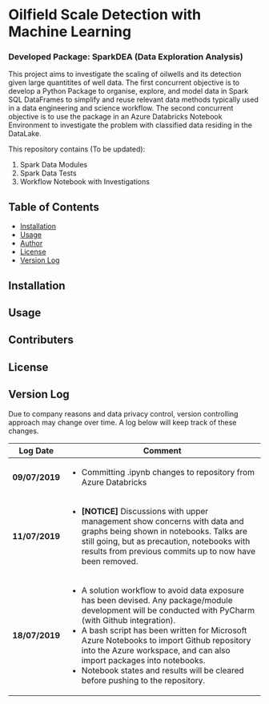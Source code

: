 # Oilfield Scale Detection with Machine Learning
### Developed Package: SparkDEA (Data Exploration Analysis)

This project aims to investigate the scaling of oilwells and its detection given large quantitites of well data.
The first concurrent objective is to develop a Python Package to organise, explore, and model data in Spark SQL DataFrames to simplify and reuse relevant data methods typically used in a data engineering and science workflow.
The second concurrent objective is to use the package in an Azure Databricks Notebook Environment to investigate the problem 
with classified data residing in the DataLake.

This repository contains (To be updated):
1. Spark Data Modules
2. Spark Data Tests
3. Workflow Notebook with Investigations


## Table of Contents

- [Installation](#installation)
- [Usage](#usage)
- [Author](#contributers)
- [License](#license)
- [Version Log](#version-control-log-history)

## Installation

## Usage

## Contributers

## License

## Version Log

Due to company reasons and data privacy control, version controlling approach may change over time. 
A log below will keep track of these changes.



| Log Date  | Comment |
| ------------- | ------------- |
| **09/07/2019** | <ul><li>Committing .ipynb changes to repository from Azure Databricks</li></ul> |
| **11/07/2019** | <ul><li>**[NOTICE]** Discussions with upper management show concerns with data and graphs being shown in notebooks. Talks are still going, but as precaution, notebooks with results from previous commits up to now have been removed.</li></ul> |
| **18/07/2019** | <ul><li>A solution workflow to avoid data exposure has been devised. Any package/module development will be conducted with PyCharm (with Github integration). </li><li>A bash script has been written for Microsoft Azure Notebooks to import Github repository into the Azure workspace, and can also import packages into notebooks.</li><li>Notebook states and results will be cleared before pushing to the repository.</li></ul> |

